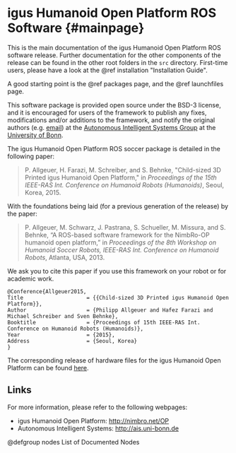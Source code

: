 igus Humanoid Open Platform ROS Software {#mainpage}
========================================

This is the main documentation of the igus Humanoid Open Platform ROS software release.
Further documentation for the other components of the release can be found in the other
root folders in the `src` directory. First-time users, please have a look at the
@ref installation "Installation Guide".

A good starting point is the @ref packages page, and the @ref launchfiles page.

This software package is provided open source under the BSD-3 license, and it is encouraged
for users of the framework to publish any fixes, modifications and/or additions to the
framework, and notify the original authors (e.g. [email](mailto:pallgeuer@ais.uni-bonn.de)) at the
[Autonomous Intelligent Systems Group](http://ais.uni-bonn.de)
at the [University of Bonn](http://www.uni-bonn.de).

The igus Humanoid Open Platform ROS soccer package is detailed in the following paper:

> P. Allgeuer, H. Farazi, M. Schreiber, and S. Behnke, "Child-sized 3D Printed
> igus Humanoid Open Platform," in _Proceedings of the 15th IEEE-RAS Int.
> Conference on Humanoid Robots (Humanoids)_, Seoul, Korea, 2015.

With the foundations being laid (for a previous generation of the release) by the paper:

> P. Allgeuer, M. Schwarz, J. Pastrana, S. Schueller, M. Missura, and
> S. Behnke, “A ROS-based software framework for the NimbRo-OP
> humanoid open platform,” in _Proceedings of the 8th Workshop on
> Humanoid Soccer Robots, IEEE-RAS Int. Conference on Humanoid
> Robots_, Atlanta, USA, 2013.

We ask you to cite this paper if you use this framework on your robot or for academic work.

	@Conference{Allgeuer2015,
	Title                    = {{Child-sized 3D Printed igus Humanoid Open Platform}},
	Author                   = {Philipp Allgeuer and Hafez Farazi and Michael Schreiber and Sven Behnke},
	Booktitle                = {Proceedings of 15th IEEE-RAS Int. Conference on Humanoid Robots (Humanoids)},
	Year                     = {2015},
	Address                  = {Seoul, Korea}
	}

The corresponding release of hardware files for the igus Humanoid Open Platform can be found
[here](https://github.com/igusGmbH/HumanoidOpenPlatform).

Links
-----
For more information, please refer to the following webpages:

* igus Humanoid Open Platform: http://nimbro.net/OP
* Autonomous Intelligent Systems: http://ais.uni-bonn.de

@defgroup nodes List of Documented Nodes
